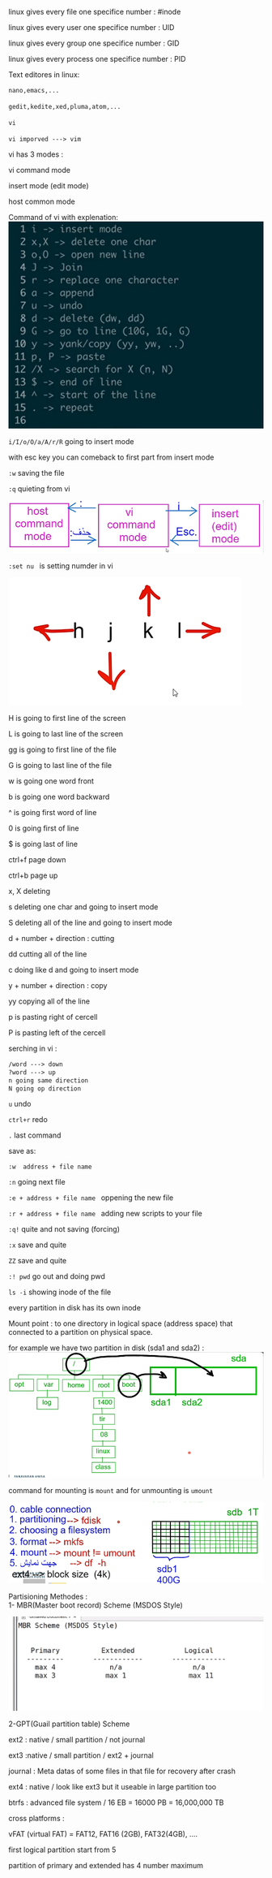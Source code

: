 linux gives every file one specifice number : #inode

linux gives every user one specifice number : UID

linux gives every group one specifice number : GID

linux gives every process one specifice number : PID

Text editores in linux:

```
nano,emacs,...

gedit,kedite,xed,pluma,atom,...

vi

vi imporved ---> vim
```

vi has 3 modes :

vi command mode

insert mode (edit mode)

host common mode

Command of vi with explenation:
![alt text](assets/vi.png)

`i/I/o/O/a/A/r/R` going to insert mode

with esc key you can comeback to first part from insert mode

`:w` saving the file

`:q` quieting from vi

![alt text](assets/image3.png)

`:set nu ` is setting numder in vi

![alt text](assets/image4.png)

H is going to first line of the screen

L is going to last line of the screen

gg is going to first line of the file

G is going to last line of the file

w is going one word front

b is going one word backward

^ is going first word of line

0 is going first of line

$ is going last of line

ctrl+f page down

ctrl+b page up

x, X deleting

s deleting one char and going to insert mode

S deleting all of the line and going to insert mode

d + number + direction : cutting

dd cutting all of the line

c doing like d and going to insert mode

y + number + direction : copy

yy copying all of the line

p is pasting right of cercell

P is pasting left of the cercell

serching in vi :

```
/word ---> down
?word ---> up
n going same direction
N going op direction
```

`u` undo

`ctrl+r` redo

`.` last command

save as:

```
:w  address + file name
```

`:n` going next file

`:e + address + file name ` oppening the new file

`:r + address + file name ` adding new scripts to your file

`:q!` quite and not saving (forcing)

`:x` save and quite

`ZZ` save and quite

`:! pwd` go out and doing pwd

`ls -i` showing inode of the file

every partition in disk has its own inode

Mount point : to one directory in logical space (address space) that connected to a partition on physical space.

for example we have two partition in disk (sda1 and sda2) :
![alt text](assets/image5.png)

command for mounting is `mount` and for unmounting is `umount`

![alt text](assets/image6.png)

Partisioning Methodes :  
1- MBR(Master boot record) Scheme (MSDOS Style)

![alt text](assets/image7.png)

2-GPT(Guail partition table) Scheme

ext2 : native / small partition / not journal

ext3 :native / small partition / ext2 + journal

journal : Meta datas of some files in that file for recovery after crash

ext4 : native / look like ext3 but it useable in large partition too

btrfs : advanced file system / 16 EB = 16000 PB = 16,000,000 TB

cross platforms :

vFAT (virtual FAT) = FAT12, FAT16 (2GB), FAT32(4GB), ....

first logical partition start from 5

partition of primary and extended has 4 number maximum
